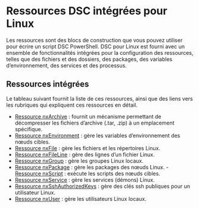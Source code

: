 # Ressources DSC intégrées pour Linux

Les ressources sont des blocs de construction que vous pouvez utiliser pour écrire un script DSC PowerShell. DSC pour Linux est fourni avec un ensemble de fonctionnalités intégrées pour la configuration des ressources, telles que des fichiers et des dossiers, des packages, des variables d’environnement, des services et des processus.

## Ressources intégrées 

Le tableau suivant fournit la liste de ces ressources, ainsi que des liens vers les rubriques qui expliquent ces ressources en détail.

* [Ressource nxArchive](lnxArchiveResource.md) : fournit un mécanisme permettant de décompresser les fichiers d’archive (.tar, .zip) à un emplacement spécifique.
* [Ressource nxEnvironment](lnxEnvironmentResource.md) : gère les variables d’environnement des nœuds cibles. 
* [Ressource nxFile](lnxFileResource.md) : gère les fichiers et les répertoires Linux. 
* [Ressource nxFileLine](lnxFileLineResource.md) : gère des lignes d’un fichier Linux. 
* [Ressource nxGroup](lnxGroupResource.md) : gère les groupes Linux locaux. 
* [Ressource nxPackage](lnxPackageResource.md) : gère les packages des nœuds Linux. - [Ressource nxScript](lnxScriptResource.md) : exécute les scripts des nœuds cibles.
* [Ressource nxService](lnxServiceResource.md) : gère les services (démons) Linux.
* [Ressource nxSshAuthorizedKeys](lnxSshAuthorizedKeysResource.md) : gère des clés ssh publiques pour un utilisateur Linux. 
* [Ressource nxUser](lnxUserResource.md) : gère les utilisateurs Linux locaux. 
  <!--HONumber=Feb16_HO4-->
